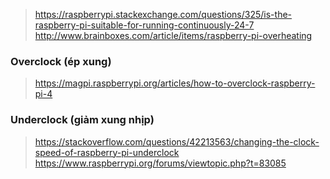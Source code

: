 > https://raspberrypi.stackexchange.com/questions/325/is-the-raspberry-pi-suitable-for-running-continuously-24-7
> http://www.brainboxes.com/article/items/raspberry-pi-overheating


### Overclock (ép xung)
> https://magpi.raspberrypi.org/articles/how-to-overclock-raspberry-pi-4


### Underclock (giảm xung nhịp)
> https://stackoverflow.com/questions/42213563/changing-the-clock-speed-of-raspberry-pi-underclock
> https://www.raspberrypi.org/forums/viewtopic.php?t=83085













